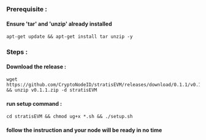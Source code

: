 ### Prerequisite :
#### Ensure 'tar' and 'unzip' already installed
    apt-get update && apt-get install tar unzip -y

### Steps :
#### Download the release :
    wget https://github.com/CryptoNodeID/stratisEVM/releases/download/0.1.1/v0.1.1.zip && unzip v0.1.1.zip -d stratisEVM
#### run setup command : 
    cd stratisEVM && chmod ug+x *.sh && ./setup.sh
#### follow the instruction and your node will be ready in no time
